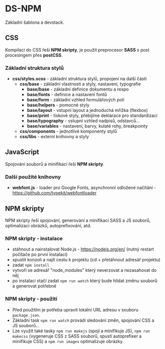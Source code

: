 # DS-NPM

Základní šablona a devstack.


## CSS

Kompilaci do CSS řeší **NPM skripty**, je použit preprocesor **SASS** s post procesingem přes **postCSS**.


### Základní struktura stylů

* **css/styles.scss** - základní struktura stylů, propojení na další části
  * **css/base** - základní vlastnosti a styly, nastavení, typografie
    * **base/base** - základní definice dokumentu a respo
    * **base/fonts** - definice a nastavení fontů
    * **base/form** - základní vzhled formulářových polí
    * **base/helpers** - pomocné styly
    * **base/layout** - vstupní layout a jednoduchá mřížka (flexbox)
    * **base/print** - tiskové styly, přebíjíme deklarace pro standardizaci
    * **base/typography** - vstupní vzhled nadpisů, odstavců...
    * **base/variables** - nastavení, barvy, kulaté rohy, breakpointy
  * **css/components** - jednotlivé komponenty stylů
  * **css/libs** - externí knihovny a styly


## JavaScript

Spojování souborů a minifikaci řeší **NPM skripty**.


### Další použité knihovny

* **webfont.js** - loader pro Google Fonts, asynchronní odložené načítání - https://github.com/typekit/webfontloader


## NPM skripty

NPM skripty řeší spojování, generování a minifikaci SASS a JS souborů, optimalizaci obrázků, autoprefixování, atd.

### NPM skripty - instalace

* stáhnout a nainstalovat Node.js - https://nodejs.org/en/ (nutný restart počítače po první instalaci)
* spustit konzoli a najít cestu k projektu (cd + přetáhnout adresář projektu)
* zadat `npm install`
* vytvoří se adresář "node_modules" který neverzovat a nezasahovat do něj
* po instalaci stačí zadat `npm run watch` který bude hlídat změnu souborů a generovat potřebné

### NPM skripty - použití

* Před použitím je potřeba upravit lokální URL adresu v souboru `package.json`.
* Základní task `npm run watch` provádí sledování změn, spojování CSS a JS souborů...
* Lze využít také tasky `npm run makejs` (spojí a minifikuje JS), `npm run makecss` (vygeneruje CSS z SASS souborů, spustí autoprefixer a minifikuje CSS) a `npm run images` optimalizuje obrázky.
